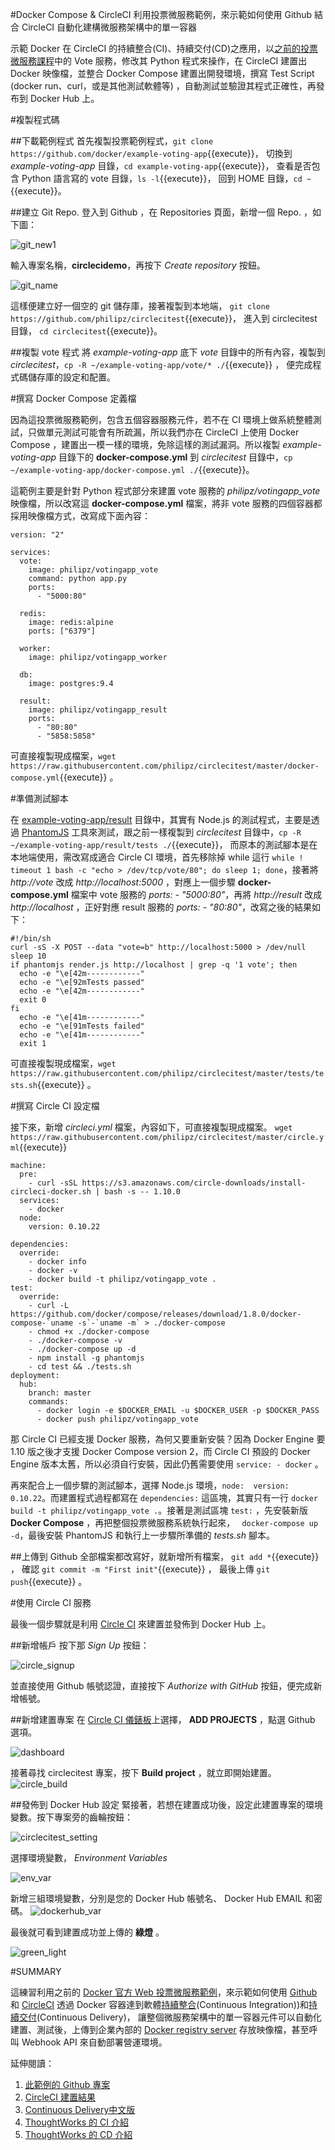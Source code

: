 #Docker Compose & CircleCI
利用投票微服務範例，來示範如何使用 Github 結合  CircleCI 自動化建構微服務架構中的單一容器

示範 Docker 在 CircleCI 的持續整合(CI)、持續交付(CD)之應用，以[之前的投票微服務課程](https://philipz.github.io/tech/2016/08/08/vote_microservice.html)中的 Vote 服務，修改其 Python 程式來操作，在 CircleCI 建置出 Docker 映像檔，並整合 Docker Compose 建置出開發環境，撰寫 Test Script (docker run、curl，或是其他測試軟體等) ，自動測試並驗證其程式正確性，再發布到 Docker Hub 上。

#複製程式碼

##下載範例程式
首先複製投票範例程式，`git clone https://github.com/docker/example-voting-app`{{execute}}，
切換到 *example-voting-app* 目錄，`cd example-voting-app`{{execute}}，
查看是否包含 Python 語言寫的 vote 目錄，`ls -l`{{execute}}，
回到 HOME 目錄，`cd ~`{{execute}}。

##建立 Git Repo.
登入到 Github ，在 Repositories 頁面，新增一個 Repo. ，如下圖：

![git_new1](https://cloud.githubusercontent.com/assets/664465/17506273/0fefed38-5e3a-11e6-91f5-b16e0ca998a2.png)

輸入專案名稱，**circlecidemo**，再按下 *Create repository* 按鈕。

![git_name](https://cloud.githubusercontent.com/assets/664465/17505759/f1645bf0-5e35-11e6-9c99-7907a844cd7c.png)

這樣便建立好一個空的 git 儲存庫，接著複製到本地端， `git clone https://github.com/philipz/circlecitest`{{execute}}，
進入到 circlecitest 目錄， `cd circlecitest`{{execute}}。

##複製 vote 程式
將 *example-voting-app* 底下 *vote* 目錄中的所有內容，複製到 *circlecitest*，`cp -R ~/example-voting-app/vote/* ./`{{execute}} ，
便完成程式碼儲存庫的設定和配置。

#撰寫 Docker Compose 定義檔

因為這投票微服務範例，包含五個容器服務元件，若不在 CI 環境上做系統整體測試，只做單元測試可能會有所疏漏，所以我們亦在 CircleCI 上使用 Docker Compose ，建置出一模一樣的環境，免除這樣的測試漏洞。所以複製 *example-voting-app* 目錄下的 **docker-compose.yml** 到 *circlecitest* 目錄中，`cp ~/example-voting-app/docker-compose.yml ./`{{execute}}。  
   
這範例主要是針對 Python 程式部分來建置 
vote 服務的 *philipz/votingapp_vote* 映像檔，所以改寫這 **docker-compose.yml** 檔案，將非 vote 服務的四個容器都採用映像檔方式，改寫成下面內容： 
```  
version: "2" 
 
services: 
  vote: 
    image: philipz/votingapp_vote 
    command: python app.py 
    ports: 
      - "5000:80" 
 
  redis: 
    image: redis:alpine 
    ports: ["6379"] 
 
  worker: 
    image: philipz/votingapp_worker 
 
  db: 
    image: postgres:9.4 
 
  result: 
    image: philipz/votingapp_result 
    ports: 
      - "80:80" 
      - "5858:5858" 
```  
可直接複製現成檔案，`wget https://raw.githubusercontent.com/philipz/circlecitest/master/docker-compose.yml`{{execute}} 。

#準備測試腳本

在 [example-voting-app/result](https://github.com/docker/example-voting-app/tree/master/result) 目錄中，其實有 Node.js 的測試程式，主要是透過 [PhantomJS](http://phantomjs.org/) 工具來測試，跟之前一樣複製到 *circlecitest* 目錄中，`cp -R ~/example-voting-app/result/tests ./`{{execute}}，
而原本的測試腳本是在本地端使用，需改寫成適合 Circle CI 環境，首先移除掉 while 這行 `while ! timeout 1 bash -c "echo > /dev/tcp/vote/80"; do sleep 1; done`，接著將 *http://vote* 改成 *http://localhost:5000* ，對應上一個步驟 **docker-compose.yml** 檔案中 vote 服務的 *ports:  - "5000:80"*，再將 *http://result* 改成 *http://localhost* ，正好對應 result 服務的 *ports:  - "80:80"*，改寫之後的結果如下：
```
#!/bin/sh 
curl -sS -X POST --data "vote=b" http://localhost:5000 > /dev/null 
sleep 10 
if phantomjs render.js http://localhost | grep -q '1 vote'; then 
  echo -e "\e[42m------------" 
  echo -e "\e[92mTests passed" 
  echo -e "\e[42m------------" 
  exit 0 
fi 
  echo -e "\e[41m------------" 
  echo -e "\e[91mTests failed" 
  echo -e "\e[41m------------" 
  exit 1
```
可直接複製現成檔案，`wget 
https://raw.githubusercontent.com/philipz/circlecitest/master/tests/tests.sh`{{execute}} 。

#撰寫 Circle CI 設定檔

接下來，新增 *circleci.yml* 檔案，內容如下，可直接複製現成檔案。 `wget https://raw.githubusercontent.com/philipz/circlecitest/master/circle.yml`{{execute}}  
``` 
machine: 
  pre: 
    - curl -sSL https://s3.amazonaws.com/circle-downloads/install-circleci-docker.sh | bash -s -- 1.10.0 
  services: 
    - docker 
  node: 
    version: 0.10.22 
     
dependencies: 
  override: 
    - docker info 
    - docker -v 
    - docker build -t philipz/votingapp_vote . 
test: 
  override: 
    - curl -L https://github.com/docker/compose/releases/download/1.8.0/docker-compose-`uname -s`-`uname -m` > ./docker-compose 
    - chmod +x ./docker-compose 
    - ./docker-compose -v 
    - ./docker-compose up -d 
    - npm install -g phantomjs 
    - cd test && ./tests.sh 
deployment: 
  hub: 
    branch: master 
    commands: 
      - docker login -e $DOCKER_EMAIL -u $DOCKER_USER -p $DOCKER_PASS 
      - docker push philipz/votingapp_vote 
```  
那 Circle CI 已經支援 Docker 服務，為何又要重新安裝？因為 Docker Engine 要 1.10 版之後才支援 Docker Compose version 2，而 Circle CI 預設的 Docker Engine 版本太舊，所以必須自行安裝，因此仍舊需要使用 `service: - docker` 。  
 
再來配合上一個步驟的測試腳本，選擇 Node.js 環境，`node:  version: 0.10.22`。而建置程式過程都寫在 `dependencies:` 這區塊，其實只有一行 `docker build -t philipz/votingapp_vote .`。接著是測試區塊 `test:` ，先安裝新版 **Docker Compose** ，再把整個投票微服務系統執行起來， `
docker-compose up -d`，最後安裝 PhantomJS 和執行上一步驟所準備的 *tests.sh* 腳本。

##上傳到 Github
全部檔案都改寫好，就新增所有檔案， `git add *`{{execute}} ，
確認 `git commit -m "First init"`{{execute}} ，
最後上傳 `git push`{{execute}} 。

#使用 Circle CI 服務

最後一個步驟就是利用 [Circle CI](https://circleci.com/) 來建置並發佈到 Docker Hub 上。

##新增帳戶
按下那 *Sign Up* 按鈕：

![circle_signup](https://cloud.githubusercontent.com/assets/664465/17509832/91503752-5e4e-11e6-9879-48d3a76b0d44.png)

並直接使用 Github 帳號認證，直接按下 *Authorize with GitHub* 按鈕，便完成新增帳號。

##新增建置專案
在 [Circle CI 儀錶板](https://circleci.com/dashboard)上選擇， **ADD PROJECTS** ，點選 Github 選項。

![dashboard](https://cloud.githubusercontent.com/assets/664465/17509997/693844a2-5e4f-11e6-8e37-c70db5d31c95.png)

接著尋找 circlecitest 專案，按下 **Build project** ，就立即開始建置。
![circle_build](https://cloud.githubusercontent.com/assets/664465/17510281/df48780a-5e50-11e6-94b1-27e6e2eeee3c.png)

##發佈到 Docker Hub 設定
緊接著，若想在建置成功後，設定此建置專案的環境變數。按下專案旁的齒輪按鈕：

![circlecitest_setting](https://cloud.githubusercontent.com/assets/664465/17510772/de0beb8c-5e52-11e6-95cb-8b4602763264.png)

選擇環境變數， *Environment Variables* 

![env_var](https://cloud.githubusercontent.com/assets/664465/17510877/53b81270-5e53-11e6-9aa1-9f6fed21a687.png)

新增三組環境變數，分別是您的 Docker Hub 帳號名、 Docker Hub EMAIL 和密碼。
![dockerhub_var](https://cloud.githubusercontent.com/assets/664465/17510942/9fbb2bbc-5e53-11e6-8d49-aba64cb553fd.png)

最後就可看到建置成功並上傳的 **綠燈** 。

![green_light](https://cloud.githubusercontent.com/assets/664465/17511626/61416ec0-5e56-11e6-8b3b-dc1e37ca02cb.png)

#SUMMARY

這練習利用之前的 [Docker 官方 Web 投票微服務範例](https://philipz.github.io/tech/2016/08/08/vote_microservice.html)，來示範如何使用 [Github](https://github.com/) 和 [CircleCI](https://circleci.com/) 
透過 Docker 容器達到軟體[持續整合](https://zh.wikipedia.org/wiki/%E6%8C%81%E7%BA%8C%E6%95%B4%E5%90%88)(Continuous Integration))和[持續交付](https://zh.wikipedia.org/wiki/%E6%8C%81%E7%BA%8C%E4%BA%A4%E4%BB%98)(Continuous Delivery)，
讓整個微服務架構中的單一容器元件可以自動化建置、測試後，上傳到企業內部的 [Docker registry server](https://github.com/docker/distribution/blob/master/docs/deploying.md) 存放映像檔，甚至呼叫 Webhook API 來自動部署營運環境。

延伸閱讀：
1. [此範例的 Github 專案](https://github.com/philipz/circlecitest)
2. [CircleCI 建置結果](https://circleci.com/gh/philipz/circlecitest)
3. [Continuous Delivery中文版](http://www.books.com.tw/products/0010653820)
4. [ThoughtWorks 的 CI 介紹](https://www.thoughtworks.com/continuous-integration )
5. [ThoughtWorks 的 CD 介紹](https://www.thoughtworks.com/continuous-delivery)
